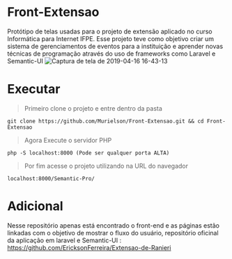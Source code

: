 # Front-Extensao

Protótipo de telas usadas para o projeto de extensão aplicado no curso Informática para Internet IFPE.
Esse projeto teve como objetivo criar um sistema de gerenciamentos de eventos para a instituição e aprender novas técnicas de programação através do uso de frameworks como Laravel e Semantic-UI
![Captura de tela de 2019-04-16 16-43-13](https://user-images.githubusercontent.com/40250320/56246283-3050a400-6067-11e9-9bf2-975b0bb4a635.png)

# Executar
> Primeiro clone o projeto e entre dentro da pasta
```
git clone https://github.com/Murielson/Front-Extensao.git && cd Front-Extensao

```
> Agora Execute o servidor PHP
```
php -S localhost:8000 (Pode ser qualquer porta ALTA)
```
> Por fim acesse o projeto utilizando na URL do navegador

```
localhost:8000/Semantic-Pro/

```

# Adicional

Nesse repositório apenas está encontrado o front-end e as páginas estão linkadas com o objetivo de mostrar o fluxo do usuário, repositório oficinal da aplicação em laravel e Semantic-UI : https://github.com/EricksonFerreira/Extensao-de-Ranieri





